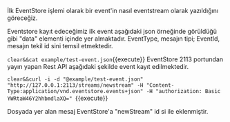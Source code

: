 İlk EventStore işlemi olarak bir event'in nasıl eventstream olarak yazıldığını göreceğiz. 

Eventstore kayıt edeceğimiz ilk event aşağıdaki json örneğinde görüldüğü gibi "data" elementi içinde yer almaktadır. EventType, mesajın tipi; EventId, mesajın tekil id sini temsil etmektedir. 

 `clear&&cat example/test-event.json`{{execute}}
EventStore 2113 portundan yayın yapan Rest API aşağıdaki şekilde event kayıt edilmektedir.

 `clear&&curl -i -d "@example/test-event.json" "http://127.0.0.1:2113/streams/newstream" -H "Content-Type:application/vnd.eventstore.events+json" -H "authorization: Basic YWRtaW46Y2hhbmdlaXQ=" `{{execute}}

 Dosyada yer alan mesaj EventStore'a "newStream" id si ile eklenmiştir.